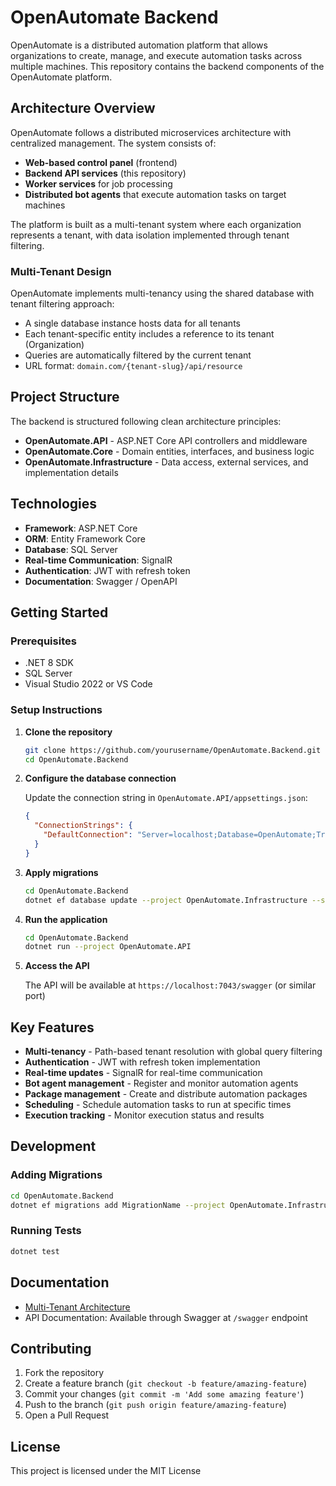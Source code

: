 # OpenAutomate Backend

OpenAutomate is a distributed automation platform that allows organizations to create, manage, and execute automation tasks across multiple machines. This repository contains the backend components of the OpenAutomate platform.

## Architecture Overview

OpenAutomate follows a distributed microservices architecture with centralized management. The system consists of:

- **Web-based control panel** (frontend)
- **Backend API services** (this repository)
- **Worker services** for job processing
- **Distributed bot agents** that execute automation tasks on target machines

The platform is built as a multi-tenant system where each organization represents a tenant, with data isolation implemented through tenant filtering.

### Multi-Tenant Design

OpenAutomate implements multi-tenancy using the shared database with tenant filtering approach:

- A single database instance hosts data for all tenants
- Each tenant-specific entity includes a reference to its tenant (Organization)
- Queries are automatically filtered by the current tenant
- URL format: `domain.com/{tenant-slug}/api/resource`

## Project Structure

The backend is structured following clean architecture principles:

- **OpenAutomate.API** - ASP.NET Core API controllers and middleware
- **OpenAutomate.Core** - Domain entities, interfaces, and business logic
- **OpenAutomate.Infrastructure** - Data access, external services, and implementation details

## Technologies

- **Framework**: ASP.NET Core
- **ORM**: Entity Framework Core
- **Database**: SQL Server
- **Real-time Communication**: SignalR
- **Authentication**: JWT with refresh token
- **Documentation**: Swagger / OpenAPI

## Getting Started

### Prerequisites

- .NET 8 SDK
- SQL Server
- Visual Studio 2022 or VS Code

### Setup Instructions

1. **Clone the repository**

   ```bash
   git clone https://github.com/yourusername/OpenAutomate.Backend.git
   cd OpenAutomate.Backend
   ```

2. **Configure the database connection**

   Update the connection string in `OpenAutomate.API/appsettings.json`:

   ```json
   {
     "ConnectionStrings": {
       "DefaultConnection": "Server=localhost;Database=OpenAutomate;Trusted_Connection=True;MultipleActiveResultSets=true"
     }
   }
   ```

3. **Apply migrations**

   ```bash
   cd OpenAutomate.Backend
   dotnet ef database update --project OpenAutomate.Infrastructure --startup-project OpenAutomate.API
   ```

4. **Run the application**

   ```bash
   cd OpenAutomate.Backend
   dotnet run --project OpenAutomate.API
   ```

5. **Access the API**

   The API will be available at `https://localhost:7043/swagger` (or similar port)

## Key Features

- **Multi-tenancy** - Path-based tenant resolution with global query filtering
- **Authentication** - JWT with refresh token implementation
- **Real-time updates** - SignalR for real-time communication
- **Bot agent management** - Register and monitor automation agents
- **Package management** - Create and distribute automation packages
- **Scheduling** - Schedule automation tasks to run at specific times
- **Execution tracking** - Monitor execution status and results

## Development

### Adding Migrations

```bash
cd OpenAutomate.Backend
dotnet ef migrations add MigrationName --project OpenAutomate.Infrastructure --startup-project OpenAutomate.API
```

### Running Tests

```bash
dotnet test
```

## Documentation

- [Multi-Tenant Architecture](./Documentation/MultiTenantArchitecture.md)
- API Documentation: Available through Swagger at `/swagger` endpoint

## Contributing

1. Fork the repository
2. Create a feature branch (`git checkout -b feature/amazing-feature`)
3. Commit your changes (`git commit -m 'Add some amazing feature'`)
4. Push to the branch (`git push origin feature/amazing-feature`)
5. Open a Pull Request

## License

This project is licensed under the MIT License
